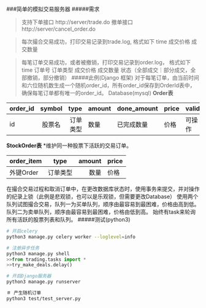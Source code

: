 ###简单的模拟交易服务器
#####需求
>支持下单接口
http://server/trade.do
撤单接口
http://server/cancel_order.do


>每次撮合交易成功，打印交易记录到trade.log, 格式如下
time 成交价格 成交数量

>每笔订单交易成功，或者被撤销，打印交易记录到order.log， 格式如下
time 订单号 订单类型 成交价格 成交数量 状态（全部成交｜部分成交，全部撤销，部分撤销）
#####此例(Django 框架)
对于每笔订单，由当前时间和六位随机数生成一个随机order_id，所有order_id保存到OrderId表中，确保每笔订单都有唯一的order_id。
Database(mysql)
**Order表**

| order_id        | symbol           | type  |amount| done_amount | price|valid|
| ------------- |:-------------:| -----:|------|------|--------|-----|
| id      | 股票名 | 订单类型 |数量|已完成数量| 价格|可操作|


**StockOrder表**
*维护同一种股票下活跃的交易订单。


| order_item       | type           | amount  |price |
| ------------- |:-------------:| -----:|------|
| 外键Order     | 订单类型 |数量|价格|
在撮合交易过程和取消订单中，在更改数据库状态时，使用事务来提交，并对操作的纪录上锁（此例是悲观锁，也可以是乐观锁，但需要更改Database）
使用两个队列试图撮合交易，队列一为买单队列，顺序由最容易到最困难，价格由高到低。
队列二为卖单队列，顺序由最容易到最困难，价格由低到高。
始终有task来轮询所有活跃的股票列表和队列。
#####测试(python3)
```bash
# 开启celery
python3 manage.py celery worker --loglevel=info
```
```python
# 注册异步任务
python3 manage.py shell
>>from trading.tasks import *
>>try_make_deals.delay()
```
```bash
# 开启Django服务器
python3 manage.py runserver
```
```bash
＃ 产生随机订单
python3 test/test_server.py
```
